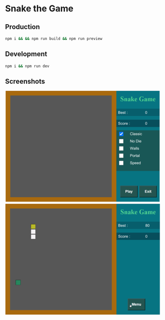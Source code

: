 # Snake the Game

## Production

```bash
npm i && && npm run build && npm run preview
```

## Development

```bash
npm i && npm run dev
```

## Screenshots

![Menu preview](./snake_screenshots/0.png)
![Game start preview](./snake_screenshots/1.png)